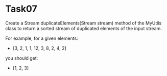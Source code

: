 # Task07

Create a Stream<Integer> duplicateElements(Stream<Integer> stream) method of the MyUtils class to return a sorted stream of duplicated elements of the input stream.


For example, for a given elements:

* [3, 2, 1, 1, 12, 3, 8, 2, 4, 2]

you should get:

* [1, 2, 3]
